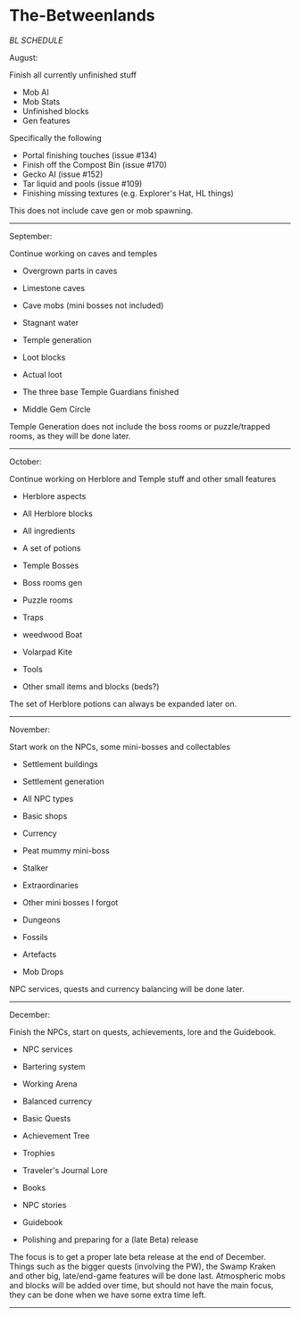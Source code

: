 # The-Betweenlands
<put some stuff here>

*BL SCHEDULE*

August:

Finish all currently unfinished stuff
- Mob AI
- Mob Stats
- Unfinished blocks
- Gen features

Specifically the following
- Portal finishing touches (issue #134)
- Finish off the Compost Bin (issue #170)
- Gecko AI (issue #152)
- Tar liquid and pools (issue #109)
- Finishing missing textures (e.g. Explorer's Hat, HL things)

This does not include cave gen or mob spawning.
___________________________________________

September:

Continue working on caves and temples
- Overgrown parts in caves
- Limestone caves
- Cave mobs (mini bosses not included)
- Stagnant water

- Temple generation
- Loot blocks
- Actual loot
- The three base Temple Guardians finished
- Middle Gem Circle

Temple Generation does not include the boss rooms or puzzle/trapped rooms, as they will be done later.
___________________________________________

October:

Continue working on Herblore and Temple stuff and other small features
- Herblore aspects
- All Herblore blocks
- All ingredients
- A set of potions

- Temple Bosses
- Boss rooms gen
- Puzzle rooms
- Traps

- weedwood Boat
- Volarpad Kite
- Tools
- Other small items and blocks (beds?)

The set of Herblore potions can always be expanded later on.
___________________________________________

November:

Start work on the NPCs, some mini-bosses and collectables
- Settlement buildings
- Settlement generation
- All NPC types
- Basic shops
- Currency

- Peat mummy mini-boss
- Stalker
- Extraordinaries
- Other mini bosses I forgot
- Dungeons

- Fossils
- Artefacts
- Mob Drops

NPC services, quests and currency balancing will be done later.
___________________________________________

December:

Finish the NPCs, start on quests, achievements, lore and the Guidebook.
- NPC services
- Bartering system
- Working Arena
- Balanced currency
- Basic Quests

- Achievement Tree
- Trophies

- Traveler's Journal Lore
- Books
- NPC stories
- Guidebook

- Polishing and preparing for a (late Beta) release

The focus is to get a proper late beta release at the end of December. Things such as the bigger quests (involving the PW), the Swamp Kraken and other big, late/end-game features will be done last.
Atmospheric mobs and blocks will be added over time, but should not have the main focus, they can be done when we have some extra time left.
___________________________________________

